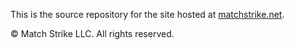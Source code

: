 This is the source repository for the site hosted at [matchstrike.net](http://matchstrike.net/).

&copy; Match Strike LLC. All rights reserved.
